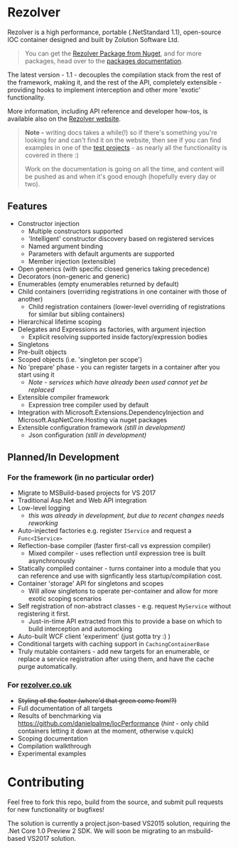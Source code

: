 Rezolver
========

Rezolver is a high performance, portable (.NetStandard 1.1), open-source IOC container
designed and built by Zolution Software Ltd.

> You can get the [Rezolver Package from Nuget](https://www.nuget.org/packages/Rezolver/), and for more 
> packages, head over to the [packages documentation](http://rezolver.co.uk/developers/docs/nuget-packages/index.html).

The latest version - 1.1 - decouples the compilation stack from the rest of the framework,
making it, and the rest of the API, completely extensible - providing hooks to implement
interception and other more 'exotic' functionality.

More information, including API reference and developer how-tos, is available also on the
[Rezolver website](http://rezolver.co.uk).

> **Note -** writing docs takes a while(!) so if there's something you're looking for and can't find it
> on the website, then see if you can find examples in one of the [test projects](test/readme.md) - as nearly all
> the functionality is covered in there :)
> 
> Work on the documentation is going on all the time, and content will be pushed as and when it's good 
> enough (hopefully every day or two).

## Features

- Constructor injection
  - Multiple constructors supported
  - 'Intelligent' constructor discovery based on registered services
  - Named argument binding
  - Parameters with default arguments are supported
  - Member injection (extensible)
- Open generics (with specific closed generics taking precedence)
- Decorators (non-generic and generic)
- Enumerables (empty enumerables returned by default)
- Child containers (overriding registrations in one container with those of another)
  - Child registration containers (lower-level overriding of registrations for similar but sibling containers)
- Hierarchical lifetime scoping
- Delegates and Expressions as factories, with argument injection
  - Explicit resolving supported inside factory/expression bodies
- Singletons
- Pre-built objects
- Scoped objects (i.e. 'singleton per scope')
- No 'prepare' phase - you can register targets in a container after you start using it
  - *Note - services which have already been used cannot yet be replaced*
- Extensible compiler framework
  - Expression tree compiler used by default
- Integration with Microsoft.Extensions.DependencyInjection and Microsoft.AspNetCore.Hosting via nuget packages
- Extensible configuration framework *(still in development)*
  - Json configuration *(still in development)*

## Planned/In Development

### For the framework (in no particular order)

- Migrate to MSBuild-based projects for VS 2017
- Traditional Asp.Net and Web API integration
- Low-level logging
  - *this was already in development, but due to recent changes needs reworking*
- Auto-injected factories e.g. register `IService` and request a `Func<IService>`
- Reflection-base compiler (faster first-call vs expression compiler)
  - Mixed compiler - uses reflection until expression tree is built asynchronously
- Statically compiled container - turns container into a module that you can reference
and use with signficantly less startup/compilation cost.
- Container 'storage' API for singletons and scopes
  - Will allow singletons to operate per-container and allow for more exotic scoping scenarios
- Self registration of non-abstract classes - e.g. request `MyService` without registering it
first.
  - Just-in-time API extracted from this to provide a base on which to build interception and automocking
- Auto-built WCF client 'experiment' (just gotta try :) )
- Conditional targets with caching support in `CachingContainerBase`
- Truly mutable containers - add new targets for an enumerable, or replace a service registration
after using them, and have the cache purge automatically.

### For [rezolver.co.uk](http://rezolver.co.uk)

- <strike>Styling of the footer (where'd that green come from!?)</strike>
- Full documentation of all targets
- Results of benchmarking via https://github.com/danielpalme/IocPerformance (*hint* - only child containers letting it down at the moment, otherwise v.quick)
- Scoping documentation
- Compilation walkthrough
- Experimental examples

# Contributing

Feel free to fork this repo, build from the source, and submit pull requests for new functionality or bugfixes!

The solution is currently a project.json-based VS2015 solution, requiring the .Net Core 1.0 Preview 2 SDK.
We will soon be migrating to an msbuild-based VS2017 solution.
